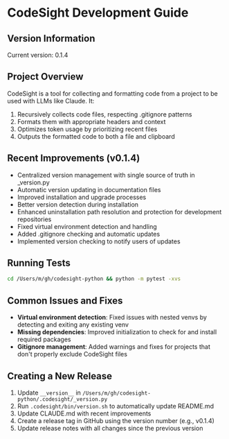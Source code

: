 # CodeSight Development Guide

## Version Information
Current version: 0.1.4

## Project Overview
CodeSight is a tool for collecting and formatting code from a project to be used with LLMs like Claude. It:
1. Recursively collects code files, respecting .gitignore patterns
2. Formats them with appropriate headers and context
3. Optimizes token usage by prioritizing recent files
4. Outputs the formatted code to both a file and clipboard

## Recent Improvements (v0.1.4)
- Centralized version management with single source of truth in _version.py
- Automatic version updating in documentation files
- Improved installation and upgrade processes
- Better version detection during installation
- Enhanced uninstallation path resolution and protection for development repositories
- Fixed virtual environment detection and handling
- Added .gitignore checking and automatic updates
- Implemented version checking to notify users of updates

## Running Tests
```bash
cd /Users/m/gh/codesight-python && python -m pytest -xvs
```

## Common Issues and Fixes
- **Virtual environment detection**: Fixed issues with nested venvs by detecting and exiting any existing venv
- **Missing dependencies**: Improved initialization to check for and install required packages
- **Gitignore management**: Added warnings and fixes for projects that don't properly exclude CodeSight files

## Creating a New Release
1. Update `__version__` in `/Users/m/gh/codesight-python/.codesight/_version.py`
2. Run `.codesight/bin/version.sh` to automatically update README.md
3. Update CLAUDE.md with recent improvements 
4. Create a release tag in GitHub using the version number (e.g., v0.1.4)
5. Update release notes with all changes since the previous version